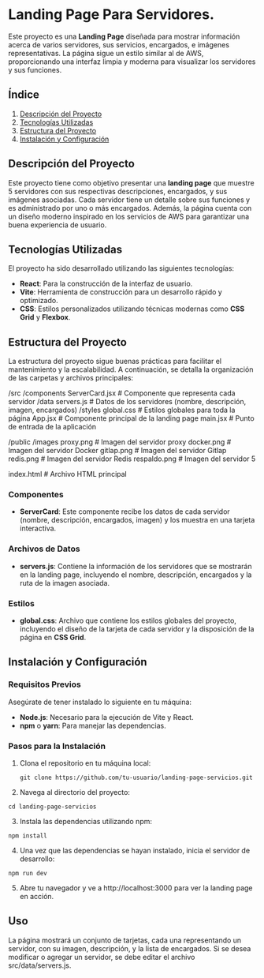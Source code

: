 # Landing Page Para Servidores.

Este proyecto es una **Landing Page** diseñada para mostrar información acerca de varios servidores, sus servicios, encargados, e imágenes representativas. La página sigue un estilo similar al de AWS, proporcionando una interfaz limpia y moderna para visualizar los servidores y sus funciones.

## Índice

1. [Descripción del Proyecto](#descripción-del-proyecto)
2. [Tecnologías Utilizadas](#tecnologías-utilizadas)
3. [Estructura del Proyecto](#estructura-del-proyecto)
4. [Instalación y Configuración](#instalación-y-configuración)


## Descripción del Proyecto

Este proyecto tiene como objetivo presentar una **landing page** que muestre 5 servidores con sus respectivas descripciones, encargados, y sus imágenes asociadas. Cada servidor tiene un detalle sobre sus funciones y es administrado por uno o más encargados. Además, la página cuenta con un diseño moderno inspirado en los servicios de AWS para garantizar una buena experiencia de usuario.

## Tecnologías Utilizadas

El proyecto ha sido desarrollado utilizando las siguientes tecnologías:

- **React**: Para la construcción de la interfaz de usuario.
- **Vite**: Herramienta de construcción para un desarrollo rápido y optimizado.
- **CSS**: Estilos personalizados utilizando técnicas modernas como **CSS Grid** y **Flexbox**.


## Estructura del Proyecto

La estructura del proyecto sigue buenas prácticas para facilitar el mantenimiento y la escalabilidad. A continuación, se detalla la organización de las carpetas y archivos principales:

/src /components ServerCard.jsx # Componente que representa cada servidor /data servers.js # Datos de los servidores (nombre, descripción, imagen, encargados) /styles global.css # Estilos globales para toda la página App.jsx # Componente principal de la landing page main.jsx # Punto de entrada de la aplicación

/public /images proxy.png # Imagen del servidor proxy docker.png # Imagen del servidor Docker gitlap.png # Imagen del servidor Gitlap redis.png # Imagen del servidor Redis respaldo.png # Imagen del servidor 5

index.html # Archivo HTML principal


### Componentes

- **ServerCard**: Este componente recibe los datos de cada servidor (nombre, descripción, encargados, imagen) y los muestra en una tarjeta interactiva.
  
### Archivos de Datos

- **servers.js**: Contiene la información de los servidores que se mostrarán en la landing page, incluyendo el nombre, descripción, encargados y la ruta de la imagen asociada.

### Estilos

- **global.css**: Archivo que contiene los estilos globales del proyecto, incluyendo el diseño de la tarjeta de cada servidor y la disposición de la página en **CSS Grid**.

## Instalación y Configuración

### Requisitos Previos

Asegúrate de tener instalado lo siguiente en tu máquina:

- **Node.js**: Necesario para la ejecución de Vite y React.
- **npm** o **yarn**: Para manejar las dependencias.

### Pasos para la Instalación

1. Clona el repositorio en tu máquina local:

   ```
   git clone https://github.com/tu-usuario/landing-page-servicios.git
    ```

2. Navega al directorio del proyecto:
 
 ```
cd landing-page-servicios
 ```

 3. Instala las dependencias utilizando npm:
 ```
npm install
 ```

 4. Una vez que las dependencias se hayan instalado, inicia el servidor de desarrollo:

 ```
npm run dev
 ```

 5. Abre tu navegador y ve a http://localhost:3000 para ver la landing page en acción.

## Uso
La página mostrará un conjunto de tarjetas, cada una representando un servidor, con su imagen, descripción, y la lista de encargados. Si se desea modificar o agregar un servidor, se debe editar el archivo src/data/servers.js.